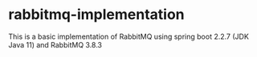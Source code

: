 # rabbitmq-implementation

This is a basic implementation of RabbitMQ using spring boot 2.2.7 (JDK Java 11) and RabbitMQ 3.8.3
